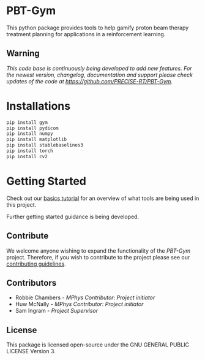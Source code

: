 # PBT-Gym
This python package provides tools to help gamify proton beam therapy treatment planning for applications in a reinforcement learning.

## Warning
*This code base is continuously being developed to add new features. For the newest version, changelog, documentation and support please check updates of the code at https://github.com/PRECISE-RT/PBT-Gym.*

# Installations
```bash
pip install gym
pip install pydicom
pip install numpy
pip install matplotlib
pip install stablebaselines3
pip install torch
pip install cv2
```

# Getting Started
Check out our [basics tutorial](https://github.com/PRECISE-RT/PBT-Gym/blob/main/basicsTutorial.ipynb) for an overview of what tools are being used in this project.

Further getting started guidance is being developed.

## Contribute
We welcome anyone wishing to expand the functionality of the *PBT-Gym* project. Therefore, if you wish to contribute to the project please see our [contributing guidelines](https://github.com/PRECISE-RT/PBT-Gym/blob/main/CONTRIBUTING.md).

## Contributors
- Robbie Chambers - *MPhys Contributor: Project initiator*
- Huw McNally - *MPhys Contributor: Project initiator*
- Sam Ingram - *Project Supervisor*

## License
This package is licensed open-source under the GNU GENERAL PUBLIC LICENSE Version 3.
